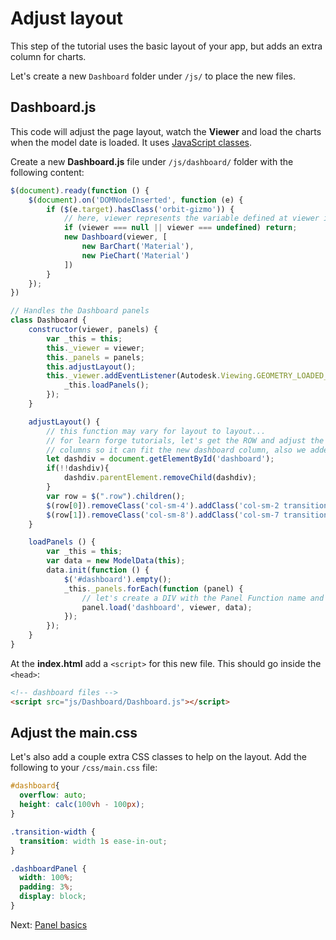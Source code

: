 # Adjust layout

This step of the tutorial uses the basic layout of your app, but adds an extra column for charts.

Let's create a new `Dashboard` folder under `/js/` to place the new files.

## Dashboard.js

This code will adjust the page layout, watch the **Viewer** and load the charts when the model date is loaded. It uses [JavaScript classes](https://developer.mozilla.org/en-US/docs/Web/JavaScript/Reference/Classes).

Create a new **Dashboard.js** file under `/js/dashboard/` folder with the following content:

```javascript
$(document).ready(function () {
    $(document).on('DOMNodeInserted', function (e) {
        if ($(e.target).hasClass('orbit-gizmo')) {
            // here, viewer represents the variable defined at viewer initialization
            if (viewer === null || viewer === undefined) return;
            new Dashboard(viewer, [
                new BarChart('Material'),
                new PieChart('Material')
            ])
        }
    });
})

// Handles the Dashboard panels
class Dashboard {
    constructor(viewer, panels) {
        var _this = this;
        this._viewer = viewer;
        this._panels = panels;
        this.adjustLayout();
        this._viewer.addEventListener(Autodesk.Viewing.GEOMETRY_LOADED_EVENT, (viewer) => {
            _this.loadPanels();
        });
    }

    adjustLayout() {
        // this function may vary for layout to layout...
        // for learn forge tutorials, let's get the ROW and adjust the size of the 
        // columns so it can fit the new dashboard column, also we added a smooth transition css class for a better user experience
        let dashdiv = document.getElementById('dashboard');
        if(!!dashdiv){
            dashdiv.parentElement.removeChild(dashdiv);
        }
        var row = $(".row").children();
        $(row[0]).removeClass('col-sm-4').addClass('col-sm-2 transition-width');
        $(row[1]).removeClass('col-sm-8').addClass('col-sm-7 transition-width').after('<div class="col-sm-3 transition-width" id="dashboard"></div>');
    }

    loadPanels () {
        var _this = this;
        var data = new ModelData(this);
        data.init(function () {
            $('#dashboard').empty();
            _this._panels.forEach(function (panel) {
                // let's create a DIV with the Panel Function name and load it
                panel.load('dashboard', viewer, data);
            });
        });
    }
}
```

At the **index.html** add a `<script>` for this new file. This should go inside the `<head>`:

```html
<!-- dashboard files -->
<script src="js/Dashboard/Dashboard.js"></script>  
```

## Adjust the main.css

Let's also add a couple extra CSS classes to help on the layout. Add the following to your `/css/main.css` file:

```css
#dashboard{
  overflow: auto;
  height: calc(100vh - 100px);
}

.transition-width {
  transition: width 1s ease-in-out;
}

.dashboardPanel {
  width: 100%;
  padding: 3%;
  display: block;
}
```

Next: [Panel basics](viewer/dashboard/panelbasics)